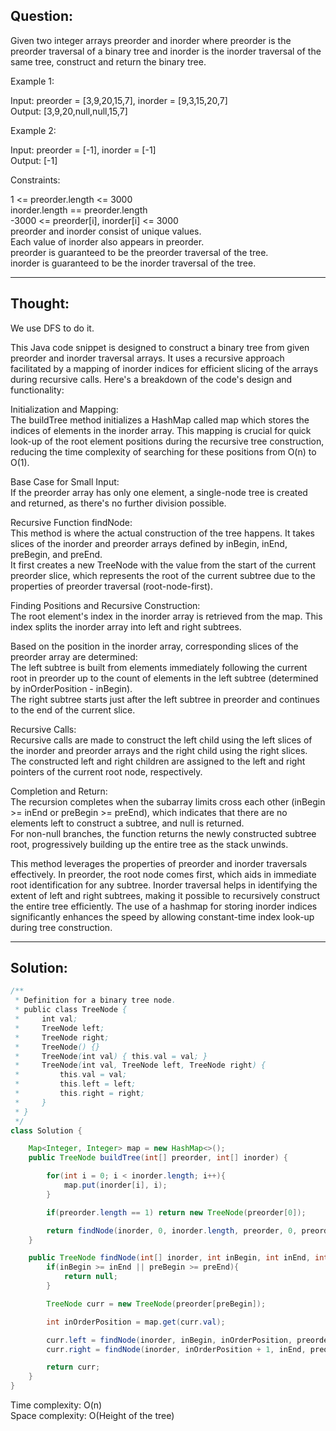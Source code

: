 ## Question:

Given two integer arrays preorder and inorder where preorder is the preorder traversal of a binary tree and inorder is the inorder traversal of the same tree, construct and return the binary tree.  

Example 1:  

Input: preorder = [3,9,20,15,7], inorder = [9,3,15,20,7]  
Output: [3,9,20,null,null,15,7]  

Example 2:  

Input: preorder = [-1], inorder = [-1]  
Output: [-1]  

Constraints:  

1 <= preorder.length <= 3000  
inorder.length == preorder.length  
-3000 <= preorder[i], inorder[i] <= 3000  
preorder and inorder consist of unique values.  
Each value of inorder also appears in preorder.  
preorder is guaranteed to be the preorder traversal of the tree.  
inorder is guaranteed to be the inorder traversal of the tree.  

---
## Thought:
We use DFS to do it.

This Java code snippet is designed to construct a binary tree from given preorder and inorder traversal arrays. It uses a recursive approach facilitated by a mapping of inorder indices for efficient slicing of the arrays during recursive calls. Here's a breakdown of the code's design and functionality:  

Initialization and Mapping:  
The buildTree method initializes a HashMap called map which stores the indices of elements in the inorder array. This mapping is crucial for quick look-up of the root element positions during the recursive tree construction, reducing the time complexity of searching for these positions from O(n) to O(1).  

Base Case for Small Input:  
If the preorder array has only one element, a single-node tree is created and returned, as there's no further division possible.  

Recursive Function findNode:  
This method is where the actual construction of the tree happens. It takes slices of the inorder and preorder arrays defined by inBegin, inEnd, preBegin, and preEnd.  
It first creates a new TreeNode with the value from the start of the current preorder slice, which represents the root of the current subtree due to the properties of preorder traversal (root-node-first).  

Finding Positions and Recursive Construction:  
The root element's index in the inorder array is retrieved from the map. This index splits the inorder array into left and right subtrees.  

Based on the position in the inorder array, corresponding slices of the preorder array are determined:  
The left subtree is built from elements immediately following the current root in preorder up to the count of elements in the left subtree (determined by inOrderPosition - inBegin).  
The right subtree starts just after the left subtree in preorder and continues to the end of the current slice.  

Recursive Calls:  
Recursive calls are made to construct the left child using the left slices of the inorder and preorder arrays and the right child using the right slices.  
The constructed left and right children are assigned to the left and right pointers of the current root node, respectively.  

Completion and Return:  
The recursion completes when the subarray limits cross each other (inBegin >= inEnd or preBegin >= preEnd), which indicates that there are no elements left to construct a subtree, and null is returned.  
For non-null branches, the function returns the newly constructed subtree root, progressively building up the entire tree as the stack unwinds.  

This method leverages the properties of preorder and inorder traversals effectively. In preorder, the root node comes first, which aids in immediate root identification for any subtree. Inorder traversal helps in identifying the extent of left and right subtrees, making it possible to recursively construct the entire tree efficiently. The use of a hashmap for storing inorder indices significantly enhances the speed by allowing constant-time index look-up during tree construction.  

---
## Solution:
```Java
/**
 * Definition for a binary tree node.
 * public class TreeNode {
 *     int val;
 *     TreeNode left;
 *     TreeNode right;
 *     TreeNode() {}
 *     TreeNode(int val) { this.val = val; }
 *     TreeNode(int val, TreeNode left, TreeNode right) {
 *         this.val = val;
 *         this.left = left;
 *         this.right = right;
 *     }
 * }
 */
class Solution {

    Map<Integer, Integer> map = new HashMap<>();
    public TreeNode buildTree(int[] preorder, int[] inorder) {

        for(int i = 0; i < inorder.length; i++){
            map.put(inorder[i], i);
        }

        if(preorder.length == 1) return new TreeNode(preorder[0]);

        return findNode(inorder, 0, inorder.length, preorder, 0, preorder.length);
    }

    public TreeNode findNode(int[] inorder, int inBegin, int inEnd, int[] preorder, int preBegin, int preEnd){
        if(inBegin >= inEnd || preBegin >= preEnd){
            return null;
        }

        TreeNode curr = new TreeNode(preorder[preBegin]);

        int inOrderPosition = map.get(curr.val);

        curr.left = findNode(inorder, inBegin, inOrderPosition, preorder, preBegin + 1, preBegin + 1 + inOrderPosition - inBegin);
        curr.right = findNode(inorder, inOrderPosition + 1, inEnd, preorder, preEnd - inEnd + inOrderPosition + 1, preEnd);

        return curr;
    }
}
```
Time complexity: O(n)  
Space complexity: O(Height of the tree)
